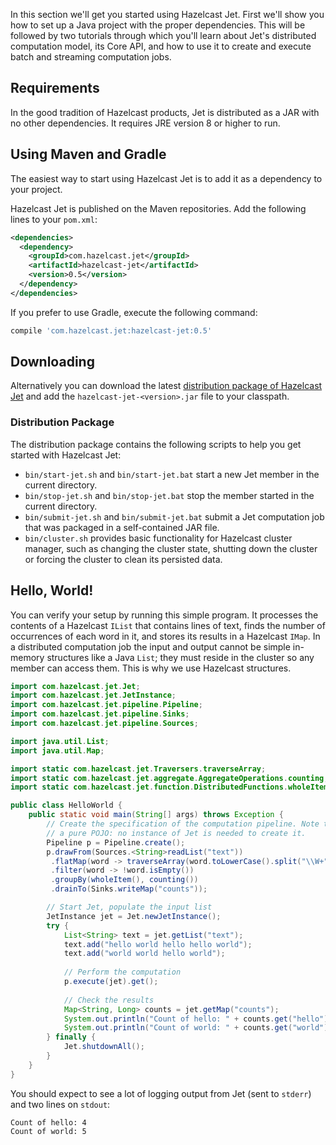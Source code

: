 In this section we'll get you started using Hazelcast Jet. First we'll
show you how to set up a Java project with the proper dependencies. This
will be followed by two tutorials through which you'll learn about Jet's
distributed computation model, its Core API, and how to use it to create
and execute batch and streaming computation jobs.

## Requirements

In the good tradition of Hazelcast products, Jet is distributed as a JAR
with no other dependencies. It requires JRE version 8 or higher to run.

## Using Maven and Gradle

The easiest way to start using Hazelcast Jet is to add it as a
dependency to your project.

Hazelcast Jet is published on the Maven repositories. Add the following
lines to your `pom.xml`:

```xml
<dependencies>
  <dependency>
    <groupId>com.hazelcast.jet</groupId>
    <artifactId>hazelcast-jet</artifactId>
    <version>0.5</version>
  </dependency>
</dependencies>
```

If you prefer to use Gradle, execute the following command:

```groovy
compile 'com.hazelcast.jet:hazelcast-jet:0.5'
```

## Downloading

Alternatively you can download the latest [distribution package of
Hazelcast Jet](http://jet.hazelcast.org/download/)
and add the `hazelcast-jet-<version>.jar` file to your classpath.

### Distribution Package

The distribution package contains the following scripts to help you get
started with Hazelcast Jet:

* `bin/start-jet.sh` and `bin/start-jet.bat` start a new Jet member in
the current directory.
* `bin/stop-jet.sh` and `bin/stop-jet.bat` stop the member started in 
the current directory.
* `bin/submit-jet.sh` and `bin/submit-jet.bat` submit a Jet computation 
job that was packaged in a self-contained JAR file.
* `bin/cluster.sh` provides basic functionality for Hazelcast cluster
manager, such as changing the cluster state, shutting down the cluster
or forcing the cluster to clean its persisted data.

## Hello, World!

You can verify your setup by running this simple program. It processes
the contents of a Hazelcast `IList` that contains lines of text, finds 
the number of occurrences of each word in it, and stores its results
in a Hazelcast `IMap`. In a distributed  computation job the input and 
output cannot be simple in-memory structures like a Java `List`; they 
must reside in the cluster so any member can access them. This is why we 
use Hazelcast structures.

```java
import com.hazelcast.jet.Jet;
import com.hazelcast.jet.JetInstance;
import com.hazelcast.jet.pipeline.Pipeline;
import com.hazelcast.jet.pipeline.Sinks;
import com.hazelcast.jet.pipeline.Sources;

import java.util.List;
import java.util.Map;

import static com.hazelcast.jet.Traversers.traverseArray;
import static com.hazelcast.jet.aggregate.AggregateOperations.counting;
import static com.hazelcast.jet.function.DistributedFunctions.wholeItem;

public class HelloWorld {
    public static void main(String[] args) throws Exception {
        // Create the specification of the computation pipeline. Note that it is 
        // a pure POJO: no instance of Jet is needed to create it.
        Pipeline p = Pipeline.create();
        p.drawFrom(Sources.<String>readList("text"))
         .flatMap(word -> traverseArray(word.toLowerCase().split("\\W+")))
         .filter(word -> !word.isEmpty())
         .groupBy(wholeItem(), counting())
         .drainTo(Sinks.writeMap("counts"));

        // Start Jet, populate the input list
        JetInstance jet = Jet.newJetInstance();
        try {
            List<String> text = jet.getList("text");
            text.add("hello world hello hello world");
            text.add("world world hello world");
            
            // Perform the computation
            p.execute(jet).get();
            
            // Check the results
            Map<String, Long> counts = jet.getMap("counts");
            System.out.println("Count of hello: " + counts.get("hello"));
            System.out.println("Count of world: " + counts.get("world"));
        } finally {
            Jet.shutdownAll();
        }
    }
}
```

You should expect to see a lot of logging output from Jet (sent to `stderr`) and two
lines on `stdout`:

```text
Count of hello: 4
Count of world: 5
```
